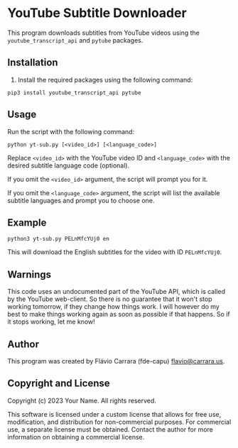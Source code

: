 # YouTube Subtitle Downloader

This program downloads subtitles from YouTube videos using the `youtube_transcript_api` and `pytube` packages.

## Installation

1. Install the required packages using the following command:

```
pip3 install youtube_transcript_api pytube
```

## Usage

Run the script with the following command:

```
python yt-sub.py [<video_id>] [<language_code>]
```

Replace `<video_id>` with the YouTube video ID and `<language_code>` with the desired subtitle language code (optional).

If you omit the `<video_id>` argument, the script will prompt you for it.

If you omit the `<language_code>` argument, the script will list the available subtitle languages and prompt you to choose one.

## Example

```
python3 yt-sub.py PELnMfcYUj0 en
```

This will download the English subtitles for the video with ID `PELnMfcYUj0`.

## Warnings

This code uses an undocumented part of the YouTube API, which is called by the YouTube web-client. So there is no guarantee that it won't stop working tomorrow, if they change how things work. I will however do my best to make things working again as soon as possible if that happens. So if it stops working, let me know!

## Author

This program was created by Flávio Carrara (fde-capu) flavio@carrara.us.

## Copyright and License

Copyright (c) 2023 Your Name. All rights reserved.

This software is licensed under a custom license that allows for free use, modification, and distribution for non-commercial purposes. For commercial use, a separate license must be obtained. Contact the author for more information on obtaining a commercial license.

